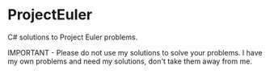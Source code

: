 # ProjectEuler

C# solutions to Project Euler problems. 

IMPORTANT - Please do not use my solutions to solve your problems. I have my own problems and need my solutions, don't take them away from me.
